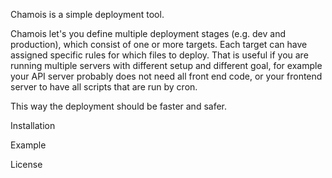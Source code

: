Chamois is a simple deployment tool.

Chamois let's you define multiple deployment stages (e.g. dev and production), which consist of one or more targets. Each target can have assigned specific rules for which files to deploy. That is useful if you are running multiple servers with different setup and different goal, for example your API server probably does not need all front end code, or your frontend server to have all scripts that are run by cron.

This way the deployment should be faster and safer.

Installation

Example

License